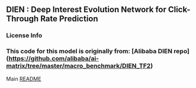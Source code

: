 ## DIEN : Deep Interest Evolution Network for Click-Through Rate Prediction
### License Info
### This code for this model is originally from: [Alibaba DIEN repo] (https://github.com/alibaba/ai-matrix/tree/master/macro_benchmark/DIEN_TF2)

Main [README](../../../../benchmarks/recommendation/tensorflow/dien/README.md)

